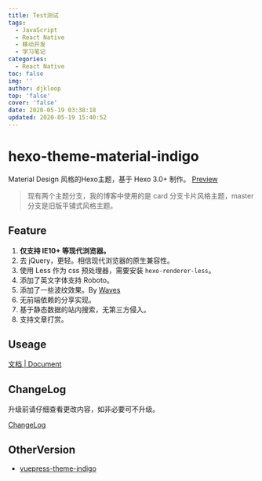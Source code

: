 ```yaml
---
title: Test测试
tags:
  - JavaScript
  - React Native
  - 移动开发
  - 学习笔记
categories:
  - React Native
toc: false
img: ''
author: djkloop
top: 'false'
cover: 'false'
date: 2020-05-19 03:38:18
updated: 2020-05-19 15:40:52
---
```


hexo-theme-material-indigo
================

Material Design 风格的Hexo主题，基于 Hexo 3.0+ 制作。 [Preview](http://imys.net/)

> 现有两个主题分支，我的博客中使用的是 card 分支卡片风格主题，master 分支是旧版平铺式风格主题。

## Feature

1. **仅支持 IE10+ 等现代浏览器。**
2. 去 jQuery，更轻。相信现代浏览器的原生兼容性。
3. 使用 Less 作为 css 预处理器，需要安装 `hexo-renderer-less`。
4. 添加了英文字体支持 Roboto。
5. 添加了一些波纹效果。By [Waves](https://github.com/fians/Waves)
6. 无前端依赖的分享实现。
7. 基于静态数据的站内搜索，无第三方侵入。
8. 支持文章打赏。

## Useage

[文档 | Document](https://github.com/yscoder/hexo-theme-indigo/wiki)

## ChangeLog

升级前请仔细查看更改内容，如非必要可不升级。

[ChangeLog](https://github.com/yscoder/hexo-theme-indigo/releases)

## OtherVersion

* [vuepress-theme-indigo](https://github.com/yscoder/vuepress-theme-indigo)